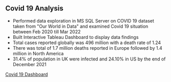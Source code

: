 ## Covid 19 Analysis

* Performed data exploration in MS SQL Server on COVID 19 dataset taken from "Our World in Data" and examined Covid 19 situation between Feb 2020 till Mar 2022
* Built Interactive Tableau Dashboard to display data findings
* Total cases reported globally was 496 million with a death rate of 1.24
* There was total of 1.7 million deaths reported in Europe followed by 1.4 million in North America
* 31.4% of population in UK were infected and 24.10% in US by the end of December 2021

[Covid 19 Dashboard](https://public.tableau.com/app/profile/preetham.m.pagad/viz/Covid19Analysis_16497718880740/Dashboard2)
